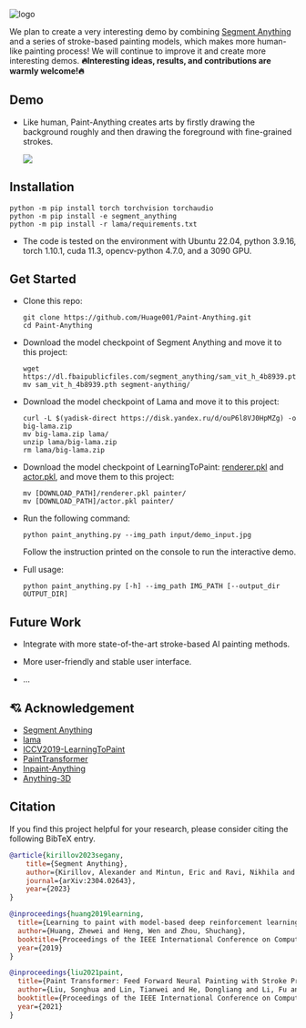 ![logo](picture/logo.png)
<!-- # Paint-Anything -->

We plan to create a very interesting demo by combining [Segment Anything](https://github.com/facebookresearch/segment-anything) and a series of stroke-based painting models, which makes more human-like painting process! We will continue to improve it and create more interesting demos. **🔥Interesting ideas, results, and contributions are warmly welcome!🔥**

## Demo
- Like human, Paint-Anything creates arts by firstly drawing the background roughly and then drawing the foreground with fine-grained strokes.

  ![](picture/demo.gif)

## Installation
```shell
python -m pip install torch torchvision torchaudio
python -m pip install -e segment_anything
python -m pip install -r lama/requirements.txt 
```

- The code is tested on the environment with Ubuntu 22.04, python 3.9.16, torch 1.10.1, cuda 11.3, opencv-python 4.7.0, and a 3090 GPU.

## Get Started

* Clone this repo:

  ```shell
  git clone https://github.com/Huage001/Paint-Anything.git
  cd Paint-Anything
  ```

* Download the model checkpoint of Segment Anything and move it to this project:

  ```shell
  wget https://dl.fbaipublicfiles.com/segment_anything/sam_vit_h_4b8939.pth
  mv sam_vit_h_4b8939.pth segment-anything/
  ```

* Download the model checkpoint of Lama and move it to this project:

  ```shell
  curl -L $(yadisk-direct https://disk.yandex.ru/d/ouP6l8VJ0HpMZg) -o big-lama.zip
  mv big-lama.zip lama/
  unzip lama/big-lama.zip
  rm lama/big-lama.zip
  ```

* Download the model checkpoint of LearningToPaint: [renderer.pkl](https://drive.google.com/open?id=1-7dVdjCIZIxh8hHJnGTK-RA1-jL1tor4) and [actor.pkl](https://drive.google.com/open?id=1a3vpKgjCVXHON4P7wodqhCgCMPgg1KeR), and move them to this project:

  ```shell
  mv [DOWNLOAD_PATH]/renderer.pkl painter/
  mv [DOWNLOAD_PATH]/actor.pkl painter/
  ```

* Run the following command:

  ```shell
  python paint_anything.py --img_path input/demo_input.jpg
  ```

  Follow the instruction printed on the console to run the interactive demo.

* Full usage:

  ```shell
  python paint_anything.py [-h] --img_path IMG_PATH [--output_dir OUTPUT_DIR]
  ```

## Future Work

* Integrate with more state-of-the-art stroke-based AI painting methods.

* More user-friendly and stable user interface.
* ...

## :cupid: Acknowledgement
- [Segment Anything](https://github.com/facebookresearch/segment-anything)
- [lama](https://github.com/advimman/lama)
- [ICCV2019-LearningToPaint](https://github.com/megvii-research/ICCV2019-LearningToPaint)
- [PaintTransformer](https://github.com/Huage001/PaintTransformer)
- [Inpaint-Anything](https://github.com/geekyutao/Inpaint-Anything)
- [Anything-3D](https://github.com/Anything-of-anything/Anything-3D)

## Citation
If you find this project helpful for your research, please consider citing the following BibTeX entry.
```BibTex
@article{kirillov2023segany,
    title={Segment Anything}, 
    author={Kirillov, Alexander and Mintun, Eric and Ravi, Nikhila and Mao, Hanzi and Rolland, Chloe and Gustafson, Laura and Xiao, Tete and Whitehead, Spencer and Berg, Alexander C. and Lo, Wan-Yen and Doll{\'a}r, Piotr and Girshick, Ross},
    journal={arXiv:2304.02643},
    year={2023}
}

@inproceedings{huang2019learning,
  title={Learning to paint with model-based deep reinforcement learning},
  author={Huang, Zhewei and Heng, Wen and Zhou, Shuchang},
  booktitle={Proceedings of the IEEE International Conference on Computer Vision (ICCV)},
  year={2019}
}

@inproceedings{liu2021paint,
  title={Paint Transformer: Feed Forward Neural Painting with Stroke Prediction},
  author={Liu, Songhua and Lin, Tianwei and He, Dongliang and Li, Fu and Deng, Ruifeng and Li, Xin and Ding, Errui and Wang, Hao},
  booktitle={Proceedings of the IEEE International Conference on Computer Vision},
  year={2021}
}
```
